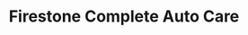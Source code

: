 ---
title: "Firestone Complete Auto Care"
url: /orange-city/firestone-complete-auto-care/
shop: car repair
---
